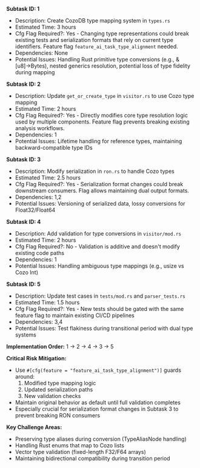 **Subtask ID: 1**
* Description: Create CozoDB type mapping system in `types.rs`
* Estimated Time: 3 hours
* Cfg Flag Required?: Yes - Changing type representations could break existing tests and serialization formats that rely on current type identifiers. Feature flag `feature_ai_task_type_alignment` needed.
* Dependencies: None
* Potential Issues: Handling Rust primitive type conversions (e.g., &[u8]→Bytes), nested generics resolution, potential loss of type fidelity during mapping

**Subtask ID: 2** 
* Description: Update `get_or_create_type` in `visitor.rs` to use Cozo type mapping
* Estimated Time: 2 hours
* Cfg Flag Required?: Yes - Directly modifies core type resolution logic used by multiple components. Feature flag prevents breaking existing analysis workflows.
* Dependencies: 1
* Potential Issues: Lifetime handling for reference types, maintaining backward-compatible type IDs

**Subtask ID: 3**
* Description: Modify serialization in `ron.rs` to handle Cozo types
* Estimated Time: 2.5 hours  
* Cfg Flag Required?: Yes - Serialization format changes could break downstream consumers. Flag allows maintaining dual output formats.
* Dependencies: 1,2
* Potential Issues: Versioning of serialized data, lossy conversions for Float32/Float64

**Subtask ID: 4**
* Description: Add validation for type conversions in `visitor/mod.rs`
* Estimated Time: 2 hours
* Cfg Flag Required?: No - Validation is additive and doesn't modify existing code paths
* Dependencies: 1
* Potential Issues: Handling ambiguous type mappings (e.g., usize vs Cozo Int)

**Subtask ID: 5**
* Description: Update test cases in `tests/mod.rs` and `parser_tests.rs`
* Estimated Time: 1.5 hours
* Cfg Flag Required?: Yes - New tests should be gated with the same feature flag to maintain existing CI/CD pipelines
* Dependencies: 3,4
* Potential Issues: Test flakiness during transitional period with dual type systems

**Implementation Order:** 1 → 2 → 4 → 3 → 5

**Critical Risk Mitigation:**
- Use `#[cfg(feature = "feature_ai_task_type_alignment")]` guards around:
  1. Modified type mapping logic
  2. Updated serialization paths  
  3. New validation checks
- Maintain original behavior as default until full validation completes
- Especially crucial for serialization format changes in Subtask 3 to prevent breaking RON consumers

**Key Challenge Areas:**
- Preserving type aliases during conversion (TypeAliasNode handling)
- Handling Rust enums that map to Cozo lists
- Vector type validation (fixed-length F32/F64 arrays)
- Maintaining bidirectional compatibility during transition period
